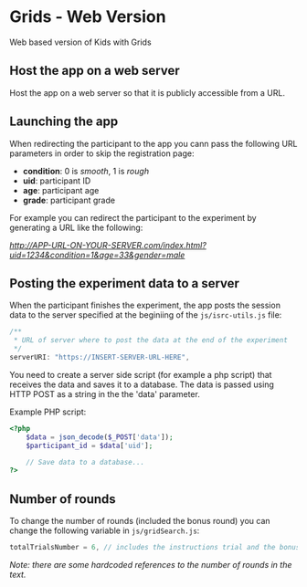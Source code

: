 # Grids - Web Version
Web based version of Kids with Grids

## Host the app on a web server
Host the app on a web server so that it is publicly accessible from a URL.

## Launching the app
When redirecting the participant to the app you cann pass the following URL parameters in order to skip the registration page:

- **condition**: 0 is *smooth*, 1 is *rough*
- **uid**: participant ID
- **age**: participant age
- **grade**: participant grade

For example you can redirect the participant to the experiment by generating a URL like the following:

*http://APP-URL-ON-YOUR-SERVER.com/index.html?uid=1234&condition=1&age=33&gender=male*


## Posting the experiment data to a server
When the participant finishes the experiment, the app posts the session data to the server specified at the beginiing of the `js/isrc-utils.js` file:

```js
/**
 * URL of server where to post the data at the end of the experiment
 */
serverURI: "https://INSERT-SERVER-URL-HERE",
```

You need to create a server side script (for example a php script) that receives the data and saves it to a database.
The data is passed using HTTP POST as a string in the the 'data' parameter.

Example PHP script:
```php
<?php 
    $data = json_decode($_POST['data']);
    $participant_id = $data['uid'];

    // Save data to a database...
?>
```

## Number of rounds
To change the number of rounds (included the bonus round) you can change the following variable in `js/gridSearch.js`:

```js
totalTrialsNumber = 6, // includes the instructions trial and the bonus trial
```

*Note: there are some hardcoded references to the number of rounds in the text.*